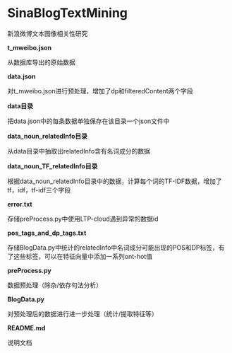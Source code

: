 # SinaBlogTextMining
新浪微博文本图像相关性研究

**t_mweibo.json**

从数据库导出的原始数据

**data.json**

对t_mweibo.json进行预处理，增加了dp和filteredContent两个字段

**data目录**

把data.json中的每条数据单独保存在该目录一个json文件中

**data_noun_relatedInfo目录**

从data目录中抽取出relatedInfo含有名词成分的数据

**data_noun_TF_relatedInfo目录**

根据data_noun_relatedInfo目录中的数据，计算每个词的TF-IDF数据，增加了tf，idf，tf-idf三个字段

**error.txt**

存储preProcess.py中使用LTP-cloud遇到异常的数据id

**pos_tags_and_dp_tags.txt**

存储BlogData.py中统计的relatedInfo中名词成分可能出现的POS和DP标签，有了这些标签，可以在特征向量中添加一系列ont-hot值

**preProcess.py**

数据预处理（除杂/依存句法分析）

**BlogData.py**

对预处理后的数据进行进一步处理（统计/提取特征等）

**README.md**

说明文档